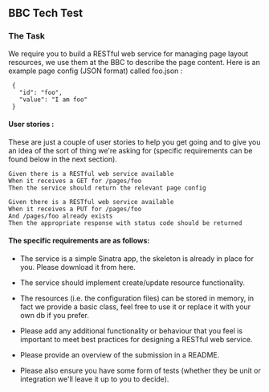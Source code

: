 ## BBC Tech Test

### The Task

We require you to build a RESTful web service for managing page layout
resources, we use them at the BBC to describe the page content.
Here is an example page config (JSON format) called foo.json :

```
 {
   "id": "foo",
   "value": "I am foo"
 }
```
#### User stories :

These are just a couple of user stories to help you get going and to give
you an idea of the sort of thing we're asking for (specific requirements
can be found below in the next section).

```
Given there is a RESTful web service available
When it receives a GET for /pages/foo
Then the service should return the relevant page config

Given there is a RESTful web service available
When it receives a PUT for /pages/foo
And /pages/foo already exists
Then the appropriate response with status code should be returned
```
#### The specific requirements are as follows:

- The service is a simple Sinatra app, the skeleton is already in place for you.
  Please download it from here.

- The service should implement create/update resource functionality.

- The resources (i.e. the configuration files) can be stored in memory, in fact
  we provide a basic class, feel free to use it or replace it with your own db
  if you prefer.

- Please add any additional functionality or behaviour that you feel is
  important to meet best practices for designing a RESTful web service.

- Please provide an overview of the submission in a README.

- Please also ensure you have some form of tests (whether they be unit or
  integration we'll leave it up to you to decide).


